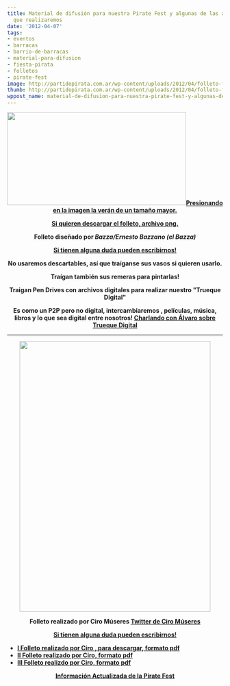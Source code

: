 ```yaml
---
title: Material de difusión para nuestra Pirate Fest y algunas de las actividades
  que realizaremos
date: '2012-04-07'
tags:
- eventos
- barracas
- barrio-de-barracas
- material-para-difusion
- fiesta-pirata
- folletos
- pirate-fest
image: http://partidopirata.com.ar/wp-content/uploads/2012/04/folleto-final.png
thumb: http://partidopirata.com.ar/wp-content/uploads/2012/04/folleto-final-150x150.png
wppost_name: material-de-difusion-para-nuestra-pirate-fest-y-algunas-de-las-actividades-que-realizaremos
---
```


<p style="text-align: center;"><a href="http://partidopirata.com.ar/wp-content/uploads/2012/04/folleto-final.png"><img class="aligncenter  wp-image-3852" title="folleto-final" src="http://partidopirata.com.ar/wp-content/uploads/2012/04/folleto-final.png" alt="" width="418" height="217" /><strong>Presionando en la imagen la verán de un tamaño mayor.</strong></a></p>
<p style="text-align: center;"><strong><a href="https://rapidshare.com/files/3997518267/folleto-final.png" target="_blank">Si quieren descargar el folleto, archivo png.</a></strong></p>
<p style="text-align: center;"><strong>Folleto diseñado por <em>Bazza/Ernesto Bazzano (el Bazza)</em></strong></p>
<p style="text-align: center;"><strong><a href="http://partidopirata.com.ar/contacto">Si tienen alguna duda pueden escribirnos!</a></strong></p>
<p style="text-align: center;"><strong>No usaremos descartables, así que traíganse sus vasos si quieren usarlo.</strong></p>
<p style="text-align: center;"><strong>Traígan también sus remeras para pintarlas!</strong></p>
<p style="text-align: center;"><strong>Traigan Pen Drives con archivos digitales para realizar nuestro "Trueque Digital"</strong></p>
<p style="text-align: center;"><strong>Es como un P2P pero no digital, intercambiaremos , películas, música, libros y lo que sea digital entre nosotros!
<a href="http://partidopirata.com.ar/1589/charlando-con-alvaro-sobre-truequedigital-en-la-ciudad-de-buenos-aires">Charlando con Álvaro sobre Trueque Digital</a></strong></p>


<hr />
<p style="text-align: center;"><img class="aligncenter" src="http://partidopirata.com.ar/wp-content/uploads/2012/03/PirateFestIII-page-001.jpg" alt="" width="446" height="631" /></p>
<p style="text-align: center;"><strong>Folleto realizado por Ciro Múseres
<a href="https://twitter.com/#%21/untitledtext" target="_blank">Twitter de Ciro Múseres</a></strong></p>
<p style="text-align: center;"><strong><a href="http://partidopirata.com.ar/contacto">Si tienen alguna duda pueden escribirnos!</a></strong></p>

<ul>
	<li><strong><a href="https://rapidshare.com/files/1104802453/PirateFest.pdf" target="_blank">I Folleto realizado por Ciro , para descargar, formato pdf</a></strong></li>
	<li><strong><a href="https://rapidshare.com/files/3292060090/PirateFestII.pdf" target="_blank">II Folleto realizado por Ciro, formato pdf</a></strong></li>
	<li><strong><a href="https://rapidshare.com/files/385565617/PirateFestIII.pdf" target="_blank">III Folleto realizdo por Ciro, formato pdf</a></strong></li>
</ul>
<p style="text-align: center;"><strong><a href="http://partidopirata.com.ar/3926/mas-informacion-sobre-la-pirate-fest-apocalypsis-del-14-y-15-de-abril">Información Actualizada de la Pirate Fest</a></strong></p>
